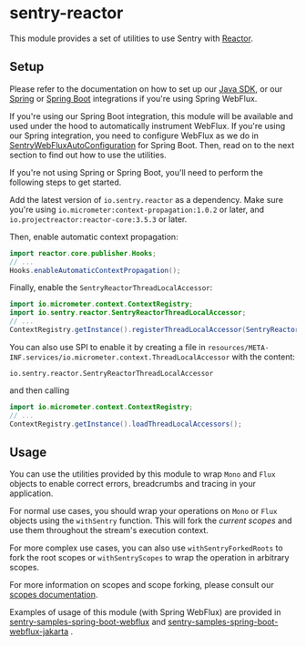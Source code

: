 # sentry-reactor

This module provides a set of utilities to use Sentry with [Reactor](https://projectreactor.io/).

## Setup

Please refer to the documentation on how to set up our [Java SDK](https://docs.sentry.io/platforms/java/),
or our [Spring](https://docs.sentry.io/platforms/java/guides/spring/) 
or [Spring Boot](https://docs.sentry.io/platforms/java/guides/spring-boot/) integrations if you're using Spring WebFlux.

If you're using our Spring Boot integration, this module will be available and used under the hood to automatically instrument WebFlux.
If you're using our Spring integration, you need to configure WebFlux as we do in [SentryWebFluxAutoConfiguration](https://github.com/getsentry/sentry-java/blob/a5098280b52aec28c71c150e286b5c937767634d/sentry-spring-boot-jakarta/src/main/java/io/sentry/spring/boot/jakarta/SentryWebfluxAutoConfiguration.java) for Spring Boot.
Then, read on to the next section to find out how to use the utilities.

If you're not using Spring or Spring Boot, you'll need to perform the following steps to get started.

Add the latest version of `io.sentry.reactor` as a dependency. 
Make sure you're using `io.micrometer:context-propagation:1.0.2` or later, and `io.projectreactor:reactor-core:3.5.3` or later.

Then, enable automatic context propagation:
```java
import reactor.core.publisher.Hooks;
// ...
Hooks.enableAutomaticContextPropagation();
```

Finally, enable the `SentryReactorThreadLocalAccessor`:
```java
import io.micrometer.context.ContextRegistry;
import io.sentry.reactor.SentryReactorThreadLocalAccessor;
// ...
ContextRegistry.getInstance().registerThreadLocalAccessor(SentryReactorThreadLocalAccessor());
```

You can also use SPI to enable it by creating a file in `resources/META-INF.services/io.micrometer.context.ThreadLocalAccessor` with the content:
```
io.sentry.reactor.SentryReactorThreadLocalAccessor
```
and then calling
```java
import io.micrometer.context.ContextRegistry;
// ...
ContextRegistry.getInstance().loadThreadLocalAccessors();
```

## Usage

You can use the utilities provided by this module to wrap `Mono` and `Flux` objects to enable correct errors, breadcrumbs and tracing in your application.

For normal use cases, you should wrap your operations on `Mono` or `Flux` objects using the `withSentry` function.
This will fork the *current scopes* and use them throughout the stream's execution context.

For more complex use cases, you can also use `withSentryForkedRoots` to fork the root scopes or `withSentryScopes` to wrap the operation in arbitrary scopes.

For more information on scopes and scope forking, please consult our [scopes documentation](https://docs.sentry.io/platforms/java/enriching-events/scopes).

Examples of usage of this module (with Spring WebFlux) are provided in 
[sentry-samples-spring-boot-webflux](https://github.com/getsentry/sentry-java/tree/main/sentry-samples/sentry-samples-spring-boot-webflux)
and
[sentry-samples-spring-boot-webflux-jakarta](https://github.com/getsentry/sentry-java/tree/main/sentry-samples/sentry-samples-spring-boot-webflux-jakarta)
.
